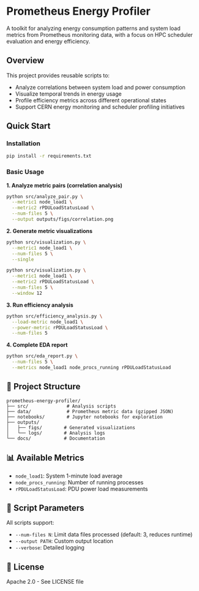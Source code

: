 # Prometheus Energy Profiler

A toolkit for analyzing energy consumption patterns and system load metrics from Prometheus monitoring data, with a focus on HPC scheduler evaluation and energy efficiency.

## Overview

This project provides reusable scripts to:

- Analyze correlations between system load and power consumption
- Visualize temporal trends in energy usage
- Profile efficiency metrics across different operational states
- Support CERN energy monitoring and scheduler profiling initiatives

## Quick Start

### Installation

```bash
pip install -r requirements.txt
```

### Basic Usage

**1. Analyze metric pairs (correlation analysis)**

```bash
python src/analyze_pair.py \
  --metric1 node_load1 \
  --metric2 rPDULoadStatusLoad \
  --num-files 5 \
  --output outputs/figs/correlation.png
```

**2. Generate metric visualizations**

```bash
python src/visualization.py \
  --metric1 node_load1 \
  --num-files 5 \
  --single

python src/visualization.py \
  --metric1 node_load1 \
  --metric2 rPDULoadStatusLoad \
  --num-files 5 \
  --window 12
```

**3. Run efficiency analysis**

```bash
python src/efficiency_analysis.py \
  --load-metric node_load1 \
  --power-metric rPDULoadStatusLoad \
  --num-files 5
```

**4. Complete EDA report**

```bash
python src/eda_report.py \
  --num-files 5 \
  --metrics node_load1 node_procs_running rPDULoadStatusLoad
```

## 📁 Project Structure

```
prometheus-energy-profiler/
├── src/              # Analysis scripts
├── data/             # Prometheus metric data (gzipped JSON)
├── notebooks/        # Jupyter notebooks for exploration
├── outputs/
│   ├── figs/        # Generated visualizations
│   └── logs/        # Analysis logs
└── docs/            # Documentation
```

## 📊 Available Metrics

- `node_load1`: System 1-minute load average
- `node_procs_running`: Number of running processes
- `rPDULoadStatusLoad`: PDU power load measurements

## 🔧 Script Parameters

All scripts support:

- `--num-files N`: Limit data files processed (default: 3, reduces runtime)
- `--output PATH`: Custom output location
- `--verbose`: Detailed logging

## 📄 License

Apache 2.0 - See LICENSE file
